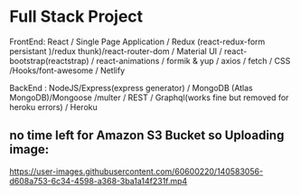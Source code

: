# Full Stack Project 
FrontEnd: React / Single Page Application / Redux (react-redux-form persistant )/redux thunk)/react-router-dom / Material UI / react-bootstrap(reactstrap) 
/ react-animations / formik & yup / axios / fetch / CSS /Hooks/font-awesome / Netlify

BackEnd : NodeJS/Express(express generator) / MongoDB (Atlas MongoDB)/Mongoose /multer / REST / Graphql(works fine but removed for heroku errors) / Heroku


## no time left for Amazon S3 Bucket so Uploading image:


https://user-images.githubusercontent.com/60600220/140583056-d608a753-6c34-4598-a368-3ba1a14f231f.mp4



